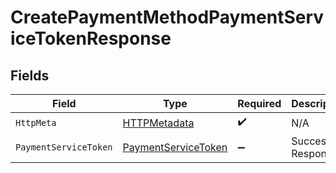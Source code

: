 # CreatePaymentMethodPaymentServiceTokenResponse


## Fields

| Field                                                                 | Type                                                                  | Required                                                              | Description                                                           |
| --------------------------------------------------------------------- | --------------------------------------------------------------------- | --------------------------------------------------------------------- | --------------------------------------------------------------------- |
| `HttpMeta`                                                            | [HTTPMetadata](../../Models/Components/HTTPMetadata.md)               | :heavy_check_mark:                                                    | N/A                                                                   |
| `PaymentServiceToken`                                                 | [PaymentServiceToken](../../Models/Components/PaymentServiceToken.md) | :heavy_minus_sign:                                                    | Successful Response                                                   |
